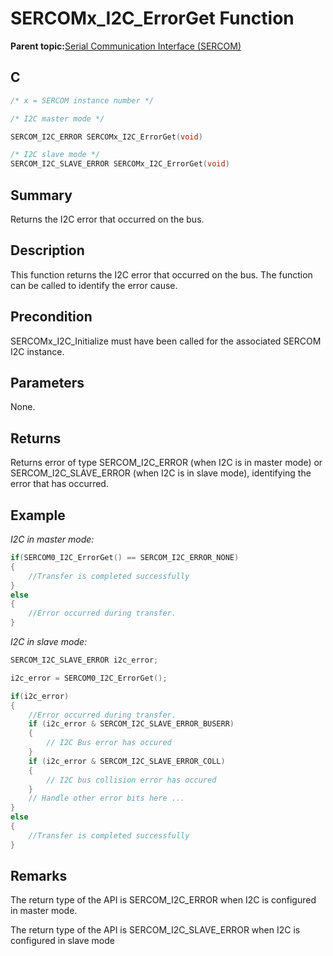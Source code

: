 # SERCOMx\_I2C\_ErrorGet Function

**Parent topic:**[Serial Communication Interface \(SERCOM\)](GUID-76AE7205-E3EF-4EE6-AC28-5153E3565982.md)

## C

```c
/* x = SERCOM instance number */

/* I2C master mode */

SERCOM_I2C_ERROR SERCOMx_I2C_ErrorGet(void)			

/* I2C slave mode */
SERCOM_I2C_SLAVE_ERROR SERCOMx_I2C_ErrorGet(void)	
```

## Summary

Returns the I2C error that occurred on the bus.

## Description

This function returns the I2C error that occurred on the bus. The function can be called to identify the error cause.

## Precondition

SERCOMx\_I2C\_Initialize must have been called for the associated SERCOM I2C instance.

## Parameters

None.

## Returns

Returns error of type SERCOM\_I2C\_ERROR \(when I2C is in master mode\) or SERCOM\_I2C\_SLAVE\_ERROR \(when I2C is in slave mode\), identifying the error that has occurred.

## Example

*I2C in master mode:*

```c
if(SERCOM0_I2C_ErrorGet() == SERCOM_I2C_ERROR_NONE)
{
    //Transfer is completed successfully
}
else
{
    //Error occurred during transfer.
}
```

*I2C in slave mode:*

```c
SERCOM_I2C_SLAVE_ERROR i2c_error;

i2c_error = SERCOM0_I2C_ErrorGet();

if(i2c_error)
{
    //Error occurred during transfer.
    if (i2c_error & SERCOM_I2C_SLAVE_ERROR_BUSERR)
    {
        // I2C Bus error has occured
    }
    if (i2c_error & SERCOM_I2C_SLAVE_ERROR_COLL)
    {
        // I2C bus collision error has occured
    }
    // Handle other error bits here ...
}
else
{
    //Transfer is completed successfully
}
```

## Remarks

The return type of the API is SERCOM\_I2C\_ERROR when I2C is configured in master mode.

The return type of the API is SERCOM\_I2C\_SLAVE\_ERROR when I2C is configured in slave mode

